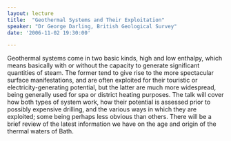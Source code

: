 ```yaml
---
layout: lecture
title:  "Geothermal Systems and Their Exploitation"
speaker: "Dr George Darling, British Geological Survey"
date: '2006-11-02 19:30:00'

---
```

Geothermal systems come in two basic kinds, high and low enthalpy, which means basically with or without the capacity to generate significant quantities of steam. The former tend to give rise to the more spectacular surface manifestations, and are often exploited for their touristic or electricity-generating potential, but the latter are much more widespread, being generally used for spa or district heating purposes. The talk will cover how both types of system work, how their potential is assessed prior to possibly expensive drilling, and the various ways in which they are exploited; some being perhaps less obvious than others. There will be a brief review of the latest information we have on the age and origin of the thermal waters of Bath.